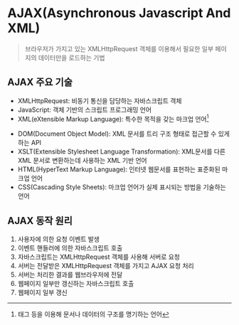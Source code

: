 # AJAX(Asynchronous Javascript And XML)
> 브라우저가 가지고 있는 XMLHttpRequest 객체를 이용해서 필요한 일부 페이지의 데이터만을 로드하는 기법

## AJAX 주요 기술
- XMLHttpRequest: 비동기 통신을 담당하는 자바스크립트 객체
- JavaScript: 객체 기반의 스크립트 프로그래밍 언어
- XML(eXtensible Markup Language): 특수한 목적을 갖는 마크업 언어[^markup]
[^markup]: 태그 등을 이용해 문서나 데이터의 구조를 명기하는 언어
- DOM(Document Object Model): XML 문서를 트리 구조 형태로 접근할 수 있게 하는 API
- XSLT(Extensible Stylesheet Language Transformation): XML문서를 다른 XML 문서로 변환하는데 사용하는 XML 기반 언어
- HTML(HyperText Markup Language): 인터넷 웹문서를 표현하는 표준화된 마크업 언어
- CSS(Cascading Style Sheets): 마크업 언어가 실제 표시되는 방법을 기술하는 언어

## AJAX 동작 원리
1. 사용자에 의한 요청 이벤트 발생
2. 이벤트 핸들러에 의한 자바스크립트 호출
3. 자바스크립트는 XMLHttpRequest 객체를 사용해 서버로 요청
4. 서버는 전달받은 XMLHttpRequest 객체를 가지고 AJAX 요청 처리
5. 서버는 처리한 결과를 웹브라우저에 전달
6. 웹페이지 일부만 갱신하는 자바스크립트 호출
7. 웹페이지 일부 갱신